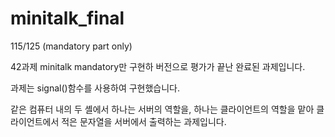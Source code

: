 # minitalk_final
115/125 (mandatory part only)

42과제 minitalk mandatory만 구현하 버전으로 평가가 끝난 완료된 과제입니다.

과제는 signal()함수를 사용하여 구현했습니다.

같은 컴퓨터 내의 두 셸에서 하나는 서버의 역할을, 하나는 클라이언트의 역할을 맡아
클라이언트에서 적은 문자열을 서버에서 출력하는 과제입니다.
